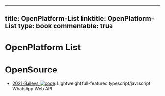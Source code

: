 
---
title: OpenPlatform-List
linktitle: OpenPlatform-List
type: book
commentable: true
---

# OpenPlatform List

# OpenSource

- [2021-Baileys ![code](https://ng-tech.icu/assets/code.svg)](https://github.com/adiwajshing/Baileys): Lightweight full-featured typescript/javascript WhatsApp Web API

    